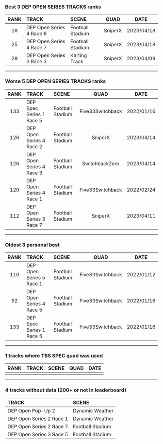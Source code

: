 ### Best 3 DEP OPEN SERIES TRACKS ranks
|RANK|TRACK|SCENE|QUAD|DATE|
|:---:|:---|:---|:---:|:---:|
|18|DEP Open Series 4 Race 6|Football Stadium|SniperX|2023/04/18|
|25|DEP Open Series 4 Race 7|Football Stadium|SniperX|2023/04/18|
|29|DEP Open Series 3 Race 3|Karting Track|SniperX|2023/04/09|
---
### Worse 5 DEP OPEN SERIES TRACKS ranks
|RANK|TRACK|SCENE|QUAD|DATE|
|:---:|:---|:---|:---:|:---:|
|133|DEP Spec Series 1 Race 5|Football Stadium|Five33Switchback|2022/01/16|
|126|DEP Open Series 4 Race 2|Football Stadium|SniperX|2023/04/14|
|126|DEP Open Series 4 Race 3|Football Stadium|SwitchbackZero|2023/04/14|
|120|DEP Open Series 4 Race 1|Football Stadium|Five33Switchback|2022/02/24|
|112|DEP Open Series 3 Race 7|Football Stadium|SniperX|2023/04/11|
---
### Oldest 3 personal best
|RANK|TRACK|SCENE|QUAD|DATE|
|:---:|:---|:---|:---:|:---:|
|110|DEP Open Series 5 Race 1|Football Stadium|Five33Switchback|2022/01/12|
|92|DEP Open Series 4 Race 5|Football Stadium|Five33Switchback|2022/01/16|
|133|DEP Spec Series 1 Race 5|Football Stadium|Five33Switchback|2022/01/16|
---
### 1 tracks where TBS SPEC quad was used
|RANK|TRACK|SCENE|QUAD|DATE|
|:---:|:---|:---|:---:|:---:|
||||||
---
### 4 tracks without data (200+ or not in leaderboard)
|TRACK|SCENE|
|:---|:---|
|DEP Open Pop-Up 2|Dynamic Weather|
|DEP Open Series 2 Race 1|Dynamic Weather|
|DEP Open Series 2 Race 7|Football Stadium|
|DEP Open Series 3 Race 5|Football Stadium|

